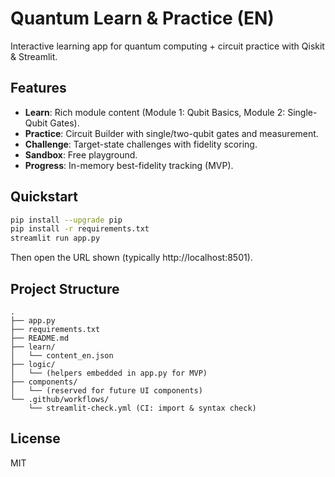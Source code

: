 # Quantum Learn & Practice (EN)

Interactive learning app for quantum computing + circuit practice with Qiskit & Streamlit.

## Features
- **Learn**: Rich module content (Module 1: Qubit Basics, Module 2: Single-Qubit Gates).
- **Practice**: Circuit Builder with single/two-qubit gates and measurement.
- **Challenge**: Target-state challenges with fidelity scoring.
- **Sandbox**: Free playground.
- **Progress**: In-memory best-fidelity tracking (MVP).

## Quickstart
```bash
pip install --upgrade pip
pip install -r requirements.txt
streamlit run app.py
```

Then open the URL shown (typically http://localhost:8501).

## Project Structure
```
.
├── app.py
├── requirements.txt
├── README.md
├── learn/
│   └── content_en.json
├── logic/
│   └── (helpers embedded in app.py for MVP)
├── components/
│   └── (reserved for future UI components)
└── .github/workflows/
    └── streamlit-check.yml (CI: import & syntax check)
```

## License
MIT

